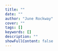 ```yaml
---
title: ""
date: ""
author: "June Rockway"
cover: ""
tags: []
keywords: []
description: ""
showFullContent: false
---
```

